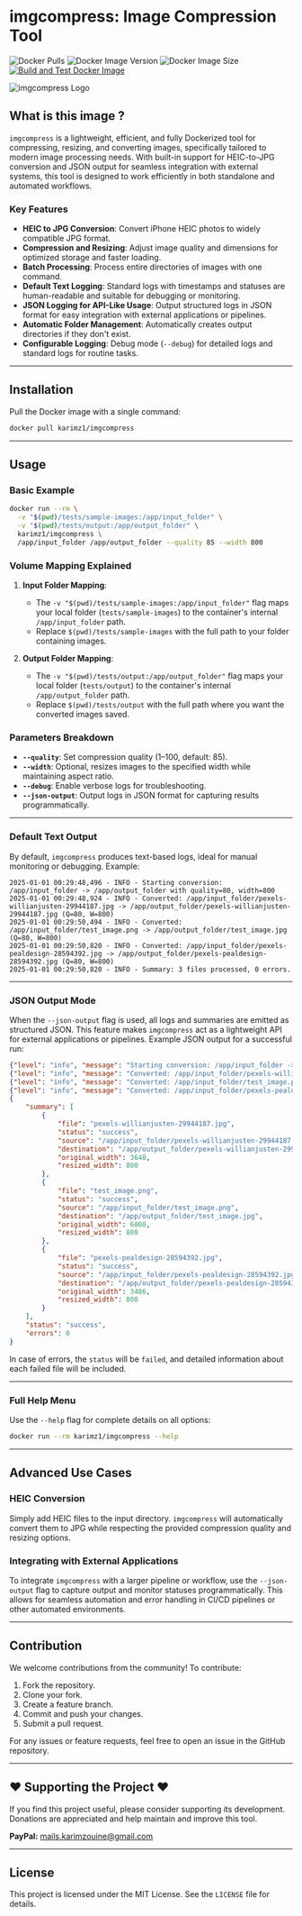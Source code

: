 # imgcompress: Image Compression Tool

![Docker Pulls](https://img.shields.io/docker/pulls/karimz1/imgcompress)
![Docker Image Version](https://img.shields.io/docker/v/karimz1/imgcompress?sort=semver)
![Docker Image Size](https://img.shields.io/docker/image-size/karimz1/imgcompress/latest)
[![Build and Test Docker Image](https://github.com/karimz1/imgcompress/actions/workflows/deploy.yml/badge.svg?branch=main)](https://github.com/karimz1/imgcompress/actions/workflows/deploy.yml)

![imgcompress Logo](./images/imgcompress_logo.jpg)

## What is this image ?

`imgcompress` is a lightweight, efficient, and fully Dockerized tool for compressing, resizing, and converting images, specifically tailored to modern image processing needs. With built-in support for HEIC-to-JPG conversion and JSON output for seamless integration with external systems, this tool is designed to work efficiently in both standalone and automated workflows.

### Key Features

- **HEIC to JPG Conversion**: Convert iPhone HEIC photos to widely compatible JPG format.
- **Compression and Resizing**: Adjust image quality and dimensions for optimized storage and faster loading.
- **Batch Processing**: Process entire directories of images with one command.
- **Default Text Logging**: Standard logs with timestamps and statuses are human-readable and suitable for debugging or monitoring.
- **JSON Logging for API-Like Usage**: Output structured logs in JSON format for easy integration with external applications or pipelines.
- **Automatic Folder Management**: Automatically creates output directories if they don't exist.
- **Configurable Logging**: Debug mode (`--debug`) for detailed logs and standard logs for routine tasks.

------

## Installation

Pull the Docker image with a single command:

```bash
docker pull karimz1/imgcompress
```

------

## Usage

### Basic Example

```bash
docker run --rm \
  -v "$(pwd)/tests/sample-images:/app/input_folder" \
  -v "$(pwd)/tests/output:/app/output_folder" \
  karimz1/imgcompress \
  /app/input_folder /app/output_folder --quality 85 --width 800
```

### Volume Mapping Explained

1. **Input Folder Mapping**:
   - The `-v "$(pwd)/tests/sample-images:/app/input_folder"` flag maps your local folder (`tests/sample-images`) to the container's internal `/app/input_folder` path.
   - Replace `$(pwd)/tests/sample-images` with the full path to your folder containing images.
     
2. **Output Folder Mapping**:
   - The `-v "$(pwd)/tests/output:/app/output_folder"` flag maps your local folder (`tests/output`) to the container's internal `/app/output_folder` path.
   - Replace `$(pwd)/tests/output` with the full path where you want the converted images saved.


### Parameters Breakdown

- **`--quality`**: Set compression quality (1–100, default: 85).
- **`--width`**: Optional, resizes images to the specified width while maintaining aspect ratio.
- **`--debug`**: Enable verbose logs for troubleshooting.
- **`--json-output`**: Output logs in JSON format for capturing results programmatically.

------

### Default Text Output

By default, `imgcompress` produces text-based logs, ideal for manual monitoring or debugging. Example:

```shell
2025-01-01 00:29:48,496 - INFO - Starting conversion: /app/input_folder -> /app/output_folder with quality=80, width=800
2025-01-01 00:29:48,924 - INFO - Converted: /app/input_folder/pexels-willianjusten-29944187.jpg -> /app/output_folder/pexels-willianjusten-29944187.jpg (Q=80, W=800)
2025-01-01 00:29:50,494 - INFO - Converted: /app/input_folder/test_image.png -> /app/output_folder/test_image.jpg (Q=80, W=800)
2025-01-01 00:29:50,820 - INFO - Converted: /app/input_folder/pexels-pealdesign-28594392.jpg -> /app/output_folder/pexels-pealdesign-28594392.jpg (Q=80, W=800)
2025-01-01 00:29:50,820 - INFO - Summary: 3 files processed, 0 errors.
```

------


### JSON Output Mode

When the `--json-output` flag is used, all logs and summaries are emitted as structured JSON. This feature makes `imgcompress` act as a lightweight API for external applications or pipelines. Example JSON output for a successful run:

```json
{"level": "info", "message": "Starting conversion: /app/input_folder -> /app/output_folder with quality=80, width=800"}
{"level": "info", "message": "Converted: /app/input_folder/pexels-willianjusten-29944187.jpg -> /app/output_folder/pexels-willianjusten-29944187.jpg (Q=80, W=800)"}
{"level": "info", "message": "Converted: /app/input_folder/test_image.png -> /app/output_folder/test_image.jpg (Q=80, W=800)"}
{"level": "info", "message": "Converted: /app/input_folder/pexels-pealdesign-28594392.jpg -> /app/output_folder/pexels-pealdesign-28594392.jpg (Q=80, W=800)"}
{
    "summary": [
        {
            "file": "pexels-willianjusten-29944187.jpg",
            "status": "success",
            "source": "/app/input_folder/pexels-willianjusten-29944187.jpg",
            "destination": "/app/output_folder/pexels-willianjusten-29944187.jpg",
            "original_width": 3648,
            "resized_width": 800
        },
        {
            "file": "test_image.png",
            "status": "success",
            "source": "/app/input_folder/test_image.png",
            "destination": "/app/output_folder/test_image.jpg",
            "original_width": 6000,
            "resized_width": 800
        },
        {
            "file": "pexels-pealdesign-28594392.jpg",
            "status": "success",
            "source": "/app/input_folder/pexels-pealdesign-28594392.jpg",
            "destination": "/app/output_folder/pexels-pealdesign-28594392.jpg",
            "original_width": 3486,
            "resized_width": 800
        }
    ],
    "status": "success",
    "errors": 0
}
```

In case of errors, the `status` will be `failed`, and detailed information about each failed file will be included.

------

### Full Help Menu

Use the `--help` flag for complete details on all options:

```bash
docker run --rm karimz1/imgcompress --help
```

------

## Advanced Use Cases

### HEIC Conversion

Simply add HEIC files to the input directory. `imgcompress` will automatically convert them to JPG while respecting the provided compression quality and resizing options.

### Integrating with External Applications

To integrate `imgcompress` with a larger pipeline or workflow, use the `--json-output` flag to capture output and monitor statuses programmatically. This allows for seamless automation and error handling in CI/CD pipelines or other automated environments.

------

## Contribution

We welcome contributions from the community! To contribute:

1. Fork the repository.
2. Clone your fork.
3. Create a feature branch.
4. Commit and push your changes.
5. Submit a pull request.

For any issues or feature requests, feel free to open an issue in the GitHub repository.

------

## ❤️ Supporting the Project ❤️

If you find this project useful, please consider supporting its development. Donations are appreciated and help maintain and improve this tool. 

**PayPal:** [mails.karimzouine@gmail.com](mailto:mails.karimzouine@gmail.com)

------

## License

This project is licensed under the MIT License. See the `LICENSE` file for details.
